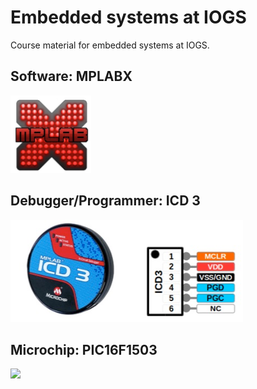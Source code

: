 # Embedded systems at IOGS

Course material for embedded systems at IOGS.

## Software: MPLABX

![](images/mplabx.png)

## Debugger/Programmer: ICD 3

![](images/icd3.png)

## Microchip: PIC16F1503

![](images/microchip)